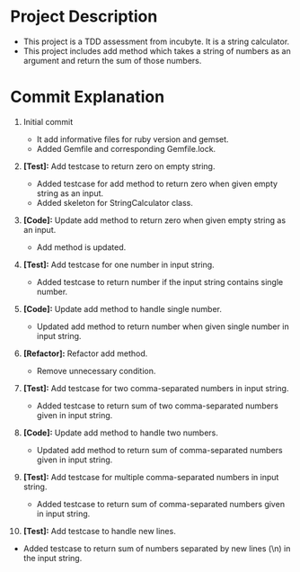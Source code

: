 # Project Description

- This project is a TDD assessment from incubyte. It is a string calculator.
- This project includes add method which takes a string of numbers as an argument and return the sum of those numbers.


# Commit Explanation

1. Initial commit
   - It add informative files for ruby version and gemset. 
   - Added Gemfile and corresponding Gemfile.lock.

2. **[Test]:** Add testcase to return zero on empty string.
   - Added testcase for add method to return zero when given empty string as an input.
   - Added skeleton for StringCalculator class.

3. **[Code]:** Update add method to return zero when given empty string as an input.
   - Add method is updated.

4. **[Test]:** Add testcase for one number in input string.
   - Added testcase to return number if the input string contains single number.

5. **[Code]:** Update add method to handle single number.
   - Updated add method to return number when given single number in input string.

6. **[Refactor]:** Refactor add method.
   - Remove unnecessary condition.

7. **[Test]:** Add testcase for two comma-separated numbers in input string.
   - Added testcase to return sum of two comma-separated numbers given in input string.

8. **[Code]:** Update add method to handle two numbers.
   - Updated add method to return sum of comma-separated numbers given in input string.

9. **[Test]:** Add testcase for multiple comma-separated numbers in input string.
   - Added testcase to return sum of comma-separated numbers given in input string.

10. **[Test]:** Add testcase to handle new lines.
   - Added testcase to return sum of numbers separated by new lines (\n) in the input string.
